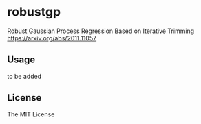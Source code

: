 # robustgp
Robust Gaussian Process Regression Based on Iterative Trimming
https://arxiv.org/abs/2011.11057

## Usage
to be added

## License 
The MIT License
